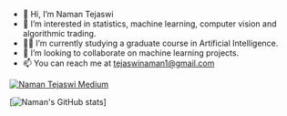 - 👋 Hi, I’m Naman Tejaswi
- 👀 I’m interested in statistics, machine learning, computer vision and algorithmic trading. 
- 👨‍🎓 I’m currently studying a graduate course in Artificial Intelligence.
- 💞️ I’m looking to collaborate on machine learning projects.
- 📫 You can reach me at tejaswinaman1@gmail.com 



[![Naman Tejaswi Medium](https://mediumblog-cards.vercel.app/getMediumBlogs?username=NamanTejaswi_13843)](https://medium.com/@NamanTejaswi_13843)



[![Naman's GitHub stats](https://github-readme-stats.vercel.app/api?username=namantejaswi&theme=algolia)]


<!---
namantejaswi/namantejaswi is a ✨ special ✨ repository because its `README.md` (this file) appears on your GitHub profile.
You can click the Preview link to take a look at your changes.
--->

